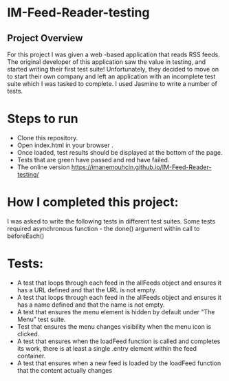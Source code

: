 # IM-Feed-Reader-testing


## Project Overview

For this project I was given a web	-based application that reads RSS feeds. The original developer of this application saw the value in testing, and started writing their first test suite! Unfortunately, they decided to move on to start their own company and left an application with an incomplete test suite which I was tasked to complete. I used Jasmine to write a number of tests.

# Steps to run

* Clone this repository.
* Open index.html in your browser .  
* Once loaded, test results should be displayed at the bottom of the page.
* Tests that are green have passed and red have failed.
* The online version https://imanemouhcin.github.io/IM-Feed-Reader-testing/

# How I completed this project:

I was asked to write the following tests in different test suites. Some tests required asynchronous function  - the done() argument within call to beforeEach()

# Tests:

* A test that loops through each feed in the allFeeds object and ensures it has a URL defined and that the URL is not empty.
* A test that loops through each feed in the allFeeds object and ensures it has a name defined and that the name is not empty.
* A test that ensures the menu element is hidden by default under "The Menu" test suite.
* Test that ensures the menu changes visibility when the menu icon is clicked.
* A test that ensures when the loadFeed function is called and completes its work, there is at least a single .entry element within the feed container.
* A test that ensures when a new feed is loaded by the loadFeed function that the content actually changes
